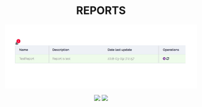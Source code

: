 
<h1 align="center">REPORTS</h1>

<p align="center"><img src="/docs/images/base.jpg"></p>

<p align="center">
 <a href="https://scrutinizer-ci.com/g/agoalofalife/reports/?branch=master"><img src="https://scrutinizer-ci.com/g/agoalofalife/reports/badges/coverage.png?b=master"></a>
 <a href="https://scrutinizer-ci.com/g/agoalofalife/reports/?branch=master"><img src="https://scrutinizer-ci.com/g/agoalofalife/reports/badges/build.png?b=master"></a>
 </p>
